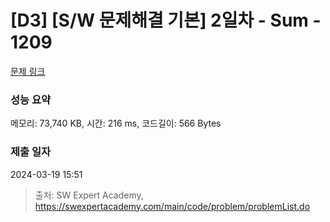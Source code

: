 # [D3] [S/W 문제해결 기본] 2일차 - Sum - 1209 

[문제 링크](https://swexpertacademy.com/main/code/problem/problemDetail.do?contestProbId=AV13_BWKACUCFAYh) 

### 성능 요약

메모리: 73,740 KB, 시간: 216 ms, 코드길이: 566 Bytes

### 제출 일자

2024-03-19 15:51



> 출처: SW Expert Academy, https://swexpertacademy.com/main/code/problem/problemList.do